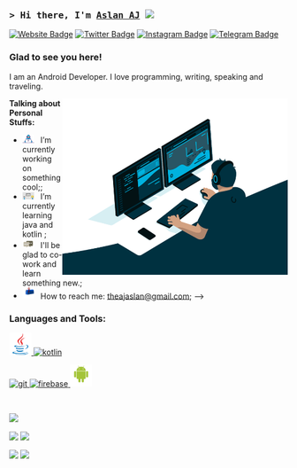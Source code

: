 ### <samp>&gt; Hi there, I'm <a href="https://aslanaj.com/" target="_blank">Aslan AJ</a> <img src="https://media.giphy.com/media/hvRJCLFzcasrR4ia7z/giphy.gif" width="25"> </samp>
[![Website Badge](https://img.shields.io/badge/Website-3b5998?style=flat-square&logo=google-chrome&logoColor=white)](https://aslanaj.com/)
[![Twitter Badge](https://img.shields.io/badge/-Twitter-00acee?style=flat-square&logo=Twitter&logoColor=white)](https://twitter.com/Aslan_aj?t=ZDyrl6edboToL3KxPutC0w&s=09)
[![Instagram Badge](https://img.shields.io/badge/-Instagram-e4405f?style=flat-square&logo=Instagram&logoColor=white)](https://www.instagram.com/aslanaj_/)
[![Telegram Badge](https://img.shields.io/badge/-Telegram-0088cc?style=flat-square&logo=Telegram&logoColor=white)](https://t.me/aslan_aj)


### Glad to see you here! &nbsp; 

I am an Android Developer. I love programming, writing, speaking and traveling.

<img align="right" alt="GIF" src="https://github.com/aslanaj/aslanaj/blob/main/Coding.gif" width="408" height="318" />
  
**Talking about Personal Stuffs:**

- <img src="https://github.com/aslanaj/aslanaj/blob/main/developer.gif?raw=true" width="21" />&nbsp;&nbsp; I’m currently working on something cool;;
- <img src="https://github.com/aslanaj/aslanaj/blob/main/lightning.gif?raw=true" width="21" />&nbsp;&nbsp; I’m currently learning java and kotlin ;
- <img src="https://github.com/aslanaj/aslanaj/blob/main/message.gif?raw=true" width="21" />&nbsp;&nbsp; I'll be glad to co-work and learn something new.;
- <img src="https://github.com/aslanaj/aslanaj/blob/main/letterbox.gif?raw=true" width="21" />&nbsp;&nbsp; How to reach me: theajaslan@gmail.com;
-->

<h3 align="left">Languages and Tools:</h3>
<p align="left">   <a href="https://www.java.com" target="_blank" rel="noreferrer"> <img src="https://raw.githubusercontent.com/devicons/devicon/master/icons/java/java-original.svg" alt="java" width="40" height="40"/> </a>      <a href="https://kotlinlang.org" target="_blank" rel="noreferrer"> <img src="https://www.vectorlogo.zone/logos/kotlinlang/kotlinlang-icon.svg" alt="kotlin" width="40" height="40"/> </a> 
  
  <a href="https://git-scm.com/" target="_blank" rel="noreferrer"> <img src="https://www.vectorlogo.zone/logos/git-scm/git-scm-icon.svg" alt="git" width="40" height="40"/> </a>     <a href="https://firebase.google.com/" target="_blank" rel="noreferrer"> <img src="https://www.vectorlogo.zone/logos/firebase/firebase-icon.svg" alt="firebase" width="40" height="40"/> </a>       <a href="https://developer.android.com" target="_blank" rel="noreferrer">
 <img src="https://raw.githubusercontent.com/devicons/devicon/master/icons/android/android-original-wordmark.svg" alt="android" width="40" height="40"/> </a>
</p>
</br>

![](https://github-profile-summary-cards.vercel.app/api/cards/profile-details?username=aslanaj&theme=solarized_dark)

![](https://github-profile-summary-cards.vercel.app/api/cards/most-commit-language?username=aslanaj&theme=solarized_dark)  ![](https://github-profile-summary-cards.vercel.app/api/cards/repos-per-language?username=aslanaj&theme=solarized_dark)

![](https://github-profile-summary-cards.vercel.app/api/cards/stats?username=aslanaj&theme=solarized_dark)  ![](https://github-profile-summary-cards.vercel.app/api/cards/productive-time?username=aslanaj&theme=solarized_dark)
